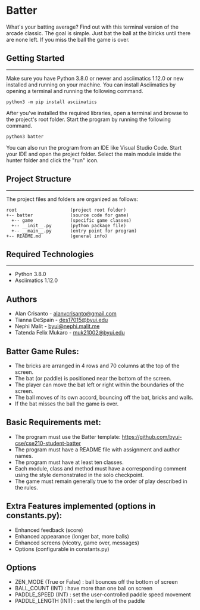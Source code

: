 # Batter
What's your batting average? Find out with this terminal version of the arcade 
classic. The goal is simple. Just bat the ball at the blricks until there are 
none left. If you miss the ball the game is over.

## Getting Started
---
Make sure you have Python 3.8.0 or newer and asciimatics 1.12.0 or new installed 
and running on your machine. You can install Asciimatics by opening a terminal 
and running the following command.
```
python3 -m pip install asciimatics
```
After you've installed the required libraries, open a terminal and browse to the 
project's root folder. Start the program by running the following command.
```
python3 batter 
```
You can also run the program from an IDE like Visual Studio Code. Start your IDE 
and open the project folder. Select the main module inside the hunter folder and 
click the "run" icon.

## Project Structure
---
The project files and folders are organized as follows:
```
root                    (project root folder)
+-- batter              (source code for game)
  +-- game              (specific game classes)
  +-- __init__.py       (python package file)
  +-- __main__.py       (entry point for program)
+-- README.md           (general info)
```

## Required Technologies
---
* Python 3.8.0
* Asciimatics 1.12.0

## Authors
* Alan Crisanto - alanvcrisanto@gmail.com
* Tianna DeSpain - des17015@byui.edu
* Nephi Malit - byui@nephi.malit.me
* Tatenda Felix Mukaro - muk21002@byui.edu

## Batter Game Rules:
* The bricks are arranged in 4 rows and 70 columns at the top of the screen.
* The bat (or paddle) is positioned near the bottom of the screen.
* The player can move the bat left or right within the boundaries of the screen.
* The ball moves of its own accord, bouncing off the bat, bricks and walls.
* If the bat misses the ball the game is over.

## Basic Requirements met:
* The program must use the Batter template: https://github.com/byui-cse/cse210-student-batter
* The program must have a README file with assignment and author names.
* The program must have at least ten classes.
* Each module, class and method must have a corresponding comment using the style demonstrated in the solo checkpoint.
* The game must remain generally true to the order of play described in the rules.

## Extra Features implemented (options in constants.py):
* Enhanced feedback (score)
* Enhanced appearance (longer bat, more balls)
* Enhanced screens (vicotry, game over, messages)
* Options (configurable in constants.py)

## Options
* ZEN_MODE (True or False) : ball bounces off the bottom of screen
* BALL_COUNT (INT) : have more than one ball on screen
* PADDLE_SPEED (INT) : set the user-controlled paddle speed movement
* PADDLE_LENGTH (INT) : set the length of the paddle 

